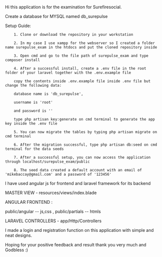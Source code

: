 Hi this application is for the examination for Surefiresocial.

Create a database for MYSQL named db_surepulse

Setup Guide:
		
		1. Clone or download the repository in your workstation
		
		2. In my case I use xampp for the webserver so I created a folder name surepulse_exam in the htdocs and put the cloned repository inside
		
		3. Open cmd and go to the file path of surepulse_exam and type composer install
		
		4. After a successful install, create a .env file in the root folder of your laravel together with the .env.example file 
		
		copy the contents inside .env.example file inside .env file but change the following data:
		
		database name is 'db_surepulse', 
		
		username is 'root' 
		
		and password is ''
		
		type php artisan key:generate on cmd terminal to generate the app key inside the .env file
		
		5. You can now migrate the tables by typing php artisan migrate on cmd terminal
		
		6. After the migration successful, type php artisan db:seed on cmd terminal for the data seeds
		
		7. After a successful setup, you can now access the application through localhost/surepulse_exam/public
		
		8. The seed data created a default account with an email of 'mikebaccay@gmail.com' and a password of '123456'
		

I have used angular js for frontend and laravel framework for its backend

MASTER VIEW - resources/views/index.blade

ANGULAR FRONTEND : 

public/angular -- js,css , public/partials -- htmls

LARAVEL CONTROLLERS - app/Http/Controllers

I made a login and registration function on this application with simple and neat designs.

Hoping for your positive feedback and result thank you very much and Godbless :)

